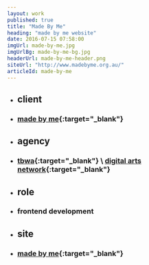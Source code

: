 ```yaml
---
layout: work
published: true
title: "Made By Me"
heading: "made by me website"
date: 2016-07-15 07:58:00
imgUrl: made-by-me.jpg
imgUrlBg: made-by-me-bg.jpg
headerUrl: made-by-me-header.png
siteUrl: "http://www.madebyme.org.au/"
articleId: made-by-me
---
```


* ## client
* ### [made by me](http://www.madebyme.org.au/){:target="_blank"}
* ## agency
* ### [tbwa](http://www.whybintbwagroup.com.au){:target="_blank"} \ [digital arts network](http://www.digitalartsnetwork.com.au){:target="_blank"}
* ## role
* ### frontend development
* ## site
* ### [made by me](http://www.madebyme.org.au/){:target="_blank"}